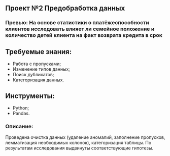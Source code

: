 ## Проект №2 Предобработка данных
### Превью: На основе статистики о платёжеспособности клиентов исследовать влияет ли семейное положение и количество детей клиента на факт возврата кредита в срок

## Требуемые знания:
- Работа с пропусками;
- Изменение типов данных;
- Поиск дубликатов;
- Категоризация данных.

## Инструменты:
- Python;
- Pandas.

### Описание:
Проведена очистка данных (удаление аномалий, заполнение пропусков, лемматизация необходимых колонок), категоризация таблицы. По результатам исследования выдвинуты соответствующие гипотезы.
